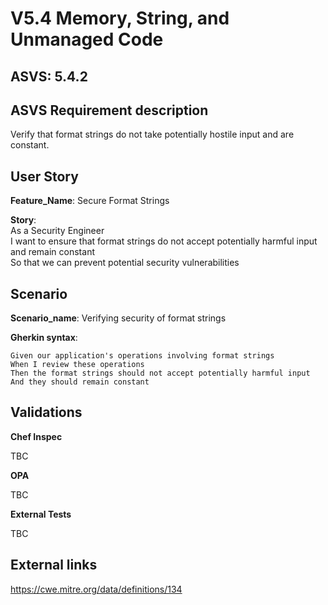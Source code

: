 # V5.4 Memory, String, and Unmanaged Code

## ASVS: 5.4.2

## ASVS Requirement description

Verify that format strings do not take potentially hostile input
and are constant.

## User Story

**Feature_Name**: Secure Format Strings

**Story**:\
As a Security Engineer\
I want to ensure that format strings do not accept potentially harmful input and remain constant\
So that we can prevent potential security vulnerabilities

## Scenario

**Scenario_name**: Verifying security of format strings

**Gherkin syntax**:

```gherkin
Given our application's operations involving format strings
When I review these operations
Then the format strings should not accept potentially harmful input
And they should remain constant
```

## Validations

**Chef Inspec**

TBC

**OPA**

TBC

**External Tests**

TBC

## External links

<https://cwe.mitre.org/data/definitions/134>
